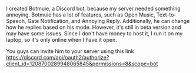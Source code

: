 I created Botmuie, a Discord bot, because my server needed something annoying. Botmuie has a lot of features, such as Open Music, Text-to-Speech, Gate Notification, and Annoying Reply. Additionally, he can change how he replies based on his mode. However, it's still in beta version and may have some issues. Since I don't have money to host it, I run it on my laptop, so it's only online when I have it open.

You guys can invite him to your server using this link https://discord.com/api/oauth2/authorize?client_id=1208700289948065845&permissions=8&scope=bot
